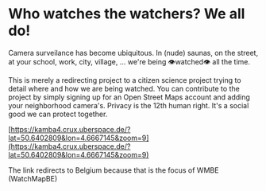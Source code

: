 # Who watches the watchers? We all do!

Camera surveilance has become ubiquitous. In (nude) saunas, on the street, at your school, work, city, village, ... we're being 👁️watched👁️ all the time.

This is merely a redirecting project to a citizen science project trying to detail where and how we are being watched. You can contribute to the project by simply signing up for an Open Street Maps account and adding your neighborhood camera's. Privacy is the 12th human right. It's a social good we can protect together.

[https://kamba4.crux.uberspace.de/?lat=50.6402809&lon=4.6667145&zoom=9](https://kamba4.crux.uberspace.de/?lat=50.6402809&lon=4.6667145&zoom=9)

The link redirects to Belgium because that is the focus of WMBE (WatchMapBE)
